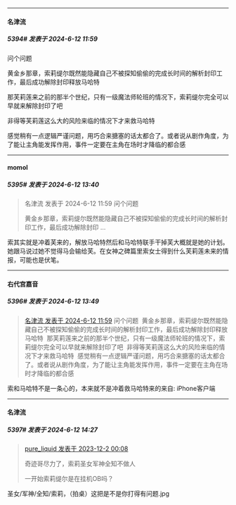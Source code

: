 ﻿
*****

####  名津流  
##### 5394#       发表于 2024-6-12 11:59

问个问题

黄金乡那章，索莉缇尔既然能隐藏自己不被探知偷偷的完成长时间的解析封印工作，最后成功解除封印释放马哈特

那芙莉莲来之前的那半个世纪，只有一级魔法师轮班的情况下，索莉缇尔完全可以早就来解除封印了吧

非得等芙莉莲这么大的风险来临的情况下才来救马哈特

感觉稍有一点逻辑严谨问题，用巧合来搪塞的话太都合了。或者说从剧作角度，为了能让主角能发挥作用，事件一定要在主角在场时才降临的都合感


*****

####  momol  
##### 5395#       发表于 2024-6-12 13:40

<blockquote>名津流 发表于 2024-6-12 11:59
问个问题

黄金乡那章，索莉缇尔既然能隐藏自己不被探知偷偷的完成长时间的解析封印工作，最后成功解除封印 ...</blockquote>
索其实就是冲着芙来的，解放马哈特然后和马哈特联手干掉芙大概就是她的计划。她跟马说过她不觉得马会输给芙。在女神之碑篇里索女士得到什么芙莉莲未来的情报，可能也是伏笔。


*****

####  右代宫嘉音  
##### 5396#       发表于 2024-6-12 13:49

<blockquote><a href="httphttps://bbs.saraba1st.com/2b/forum.php?mod=redirect&amp;goto=findpost&amp;pid=65206135&amp;ptid=1938312" target="_blank"> 名津流 发表于 2024-6-12 11:59</a> 问个问题  黄金乡那章，索莉缇尔既然能隐藏自己不被探知偷偷的完成长时间的解析封印工作，最后成功解除封印释放马哈特  那芙莉莲来之前的那半个世纪，只有一级魔法师轮班的情况下，索莉缇尔完全可以早就来解除封印了吧  非得等芙莉莲这么大的风险来临的情况下才来救马哈特  感觉稍有一点逻辑严谨问题，用巧合来搪塞的话太都合了。或者说从剧作角度，为了能让主角能发挥作用，事件一定要在主角在场时才降临的都合感 </blockquote>
索和马哈特不是一条心的，本来就不是冲着救马哈特来的来自: iPhone客户端


*****

####  名津流  
##### 5397#       发表于 2024-6-12 14:27

<blockquote><a href="httphttps://bbs.saraba1st.com/2b/forum.php?mod=redirect&amp;goto=findpost&amp;pid=63198760&amp;ptid=1938312" target="_blank">pure_liquid 发表于 2023-12-2 00:08</a>

奇迹哥尽力了，索莉圣女军神全知不做人

一开始索莉缇尔是在挂机OB吗？</blockquote>
圣女/军神/全知/索莉，（拍桌）这把是不是你打得有问题.jpg

